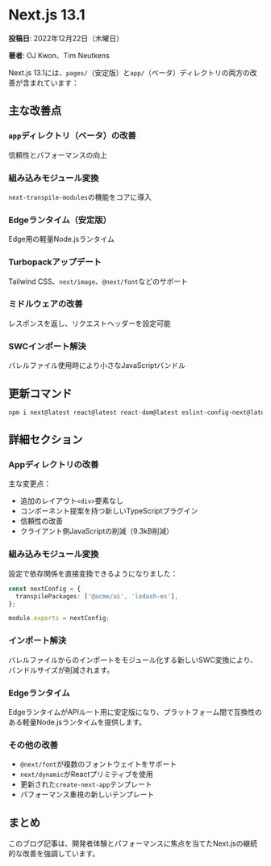 # Next.js 13.1

**投稿日**: 2022年12月22日（木曜日）

**著者**: OJ Kwon、Tim Neutkens

Next.js 13.1には、`pages/`（安定版）と`app/`（ベータ）ディレクトリの両方の改善が含まれています：

## 主な改善点

### `app`ディレクトリ（ベータ）の改善

信頼性とパフォーマンスの向上

### 組み込みモジュール変換

`next-transpile-modules`の機能をコアに導入

### Edgeランタイム（安定版）

Edge用の軽量Node.jsランタイム

### Turbopackアップデート

Tailwind CSS、`next/image`、`@next/font`などのサポート

### ミドルウェアの改善

レスポンスを返し、リクエストヘッダーを設定可能

### SWCインポート解決

バレルファイル使用時により小さなJavaScriptバンドル

## 更新コマンド

```bash
npm i next@latest react@latest react-dom@latest eslint-config-next@latest
```

## 詳細セクション

### Appディレクトリの改善

主な変更点：
- 追加のレイアウト`<div>`要素なし
- コンポーネント提案を持つ新しいTypeScriptプラグイン
- 信頼性の改善
- クライアント側JavaScriptの削減（9.3kB削減）

### 組み込みモジュール変換

設定で依存関係を直接変換できるようになりました：

```typescript
const nextConfig = {
  transpilePackages: ['@acme/ui', 'lodash-es'],
};

module.exports = nextConfig;
```

### インポート解決

バレルファイルからのインポートをモジュール化する新しいSWC変換により、バンドルサイズが削減されます。

### Edgeランタイム

EdgeランタイムがAPIルート用に安定版になり、プラットフォーム間で互換性のある軽量Node.jsランタイムを提供します。

### その他の改善

- `@next/font`が複数のフォントウェイトをサポート
- `next/dynamic`がReactプリミティブを使用
- 更新された`create-next-app`テンプレート
- パフォーマンス重視の新しいテンプレート

## まとめ

このブログ記事は、開発者体験とパフォーマンスに焦点を当てたNext.jsの継続的な改善を強調しています。
